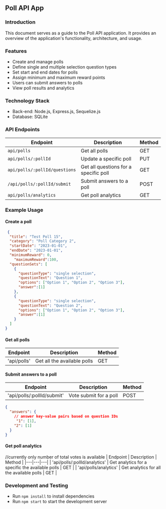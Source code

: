 ## Poll API App

### Introduction

This document serves as a guide to the Poll API application. It provides an overview of the application's functionality, architecture, and usage.

### Features

* Create and manage polls
* Define single and multiple selection question types
* Set start and end dates for polls
* Assign minimum and maximum reward points
* Users can submit answers to polls
* View poll results and analytics

### Technology Stack

* Back-end: Node.js, Express.js, Sequelize.js
* Database: SQLite

### API Endpoints

| Endpoint | Description | Method |
|---|---|---|
| `api/polls` | Get all polls | GET |
| `api/polls/:pollId` | Update a specific poll | PUT |
| `api/polls/:pollId/questions` | Get all questions for a specific poll | GET |
| `/api/polls/:pollId/submit` | Submit answers to a poll | POST |
| `api/polls/analytics` | Get poll analytics | GET |

### Example Usage

#### Create a poll

```json
 {
  "title": "Test Poll 15",
  "category": "Poll Category 2",
  "startDate": "2023-01-01",
  "endDate": "2023-01-01",
  "minimumReward": 0,
    "maximumReward":100,
  "questionSets": [
    {
      "questionType": "single selection",
      "questionText": "Question 1",
      "options": ["Option 1", "Option 2", "Option 3"],
      "answer":[1]
    },
    {
      "questionType": "single selection",
      "questionText": "Question 2",
      "options": ["Option 1", "Option 2", "Option 3"],
      "answer":[1]
    }
  ]
}
```

#### Get all polls
| Endpoint | Description | Method |
|---|---|---|
| 'api/polls' | Get all the available polls | GET |

#### Submit answers to a poll
| Endpoint | Description | Method |
|---|---|---|
| 'api/polls/:pollId/submit' | Vote submit for a poll | POST |

```json
{
  "answers": {
    // answer key-value pairs based on question IDs
     "1": [1],
    "2": [1]
  }
}
```

#### Get poll analytics
//currently only number of total votes is available
| Endpoint | Description | Method |
|---|---|---|
| 'api/polls/:pollId/analytics' | Get analytics for a specific the available polls | GET |
| 'api/polls/analytics' | Get analytics for all the available polls | GET |

### Development and Testing

* Run `npm install` to install dependencies
* Run `npm start` to start the development server
